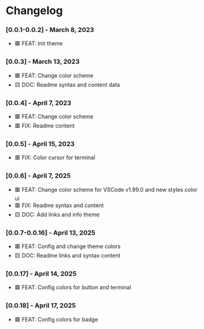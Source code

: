 # Changelog

### [0.0.1-0.0.2] - March 8, 2023

- 🟩 FEAT: Init theme

### [0.0.3] - March 13, 2023

- 🟩 FEAT: Change color scheme
- 🟨 DOC: Readme syntax and content data

### [0.0.4] - April 7, 2023

- 🟩 FEAT: Change color scheme
- 🟥 FIX: Readme content

### [0.0.5] - April 15, 2023

- 🟥 FIX: Color cursor for terminal

### [0.0.6] - April 7, 2025

- 🟩 FEAT: Change color scheme for VSCode v1.99.0 and new styles color ui
- 🟥 FIX: Readme syntax and content
- 🟨 DOC: Add links and info theme

### [0.0.7-0.0.16] - April 13, 2025

- 🟩 FEAT: Config and change theme colors
- 🟨 DOC: Readme links and syntax content

### [0.0.17] - April 14, 2025

- 🟩 FEAT: Config colors for button and terminal

### [0.0.18] - April 17, 2025

- 🟩 FEAT: Config colors for badge

